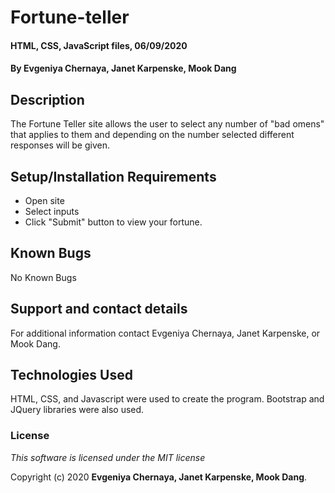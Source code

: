 # Fortune-teller

#### HTML, CSS, JavaScript files, 06/09/2020

#### By **Evgeniya Chernaya, Janet Karpenske, Mook Dang**

## Description

The Fortune Teller site allows the user to select any number of "bad omens" that applies to them and depending on the number selected different responses will be given.

## Setup/Installation Requirements

* Open site
* Select inputs
* Click "Submit" button to view your fortune.

## Known Bugs

No Known Bugs

## Support and contact details

For additional information contact Evgeniya Chernaya, Janet Karpenske, or Mook Dang.

## Technologies Used

HTML, CSS, and Javascript were used to create the program. Bootstrap and JQuery libraries were also used.

### License

_This software is licensed under the MIT license_

Copyright (c) 2020 **Evgeniya Chernaya, Janet Karpenske, Mook Dang**.
